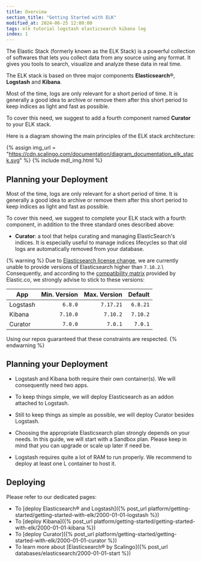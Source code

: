```yaml
---
title: Overview
section_title: "Getting Started with ELK"
modified_at: 2024-06-25 12:00:00
tags: elk tutorial logstash elasticsearch kibana log
index: 1
---
```


The Elastic Stack (formerly known as the ELK Stack) is a powerful collection of
softwares that lets you collect data from any source using any format. It gives
you tools to search, visualize and analyze these data in real time.

The ELK stack is based on three major components **Elasticsearch**®,
**Logstash** and **Kibana**.

Most of the time, logs are only relevant for a short period of time. It is
generally a good idea to archive or remove them after this short period to keep
indices as light and fast as possible.

To cover this need, we suggest to add a fourth component named **Curator** to
your ELK stack.

Here is a diagram showing the main principles of the ELK stack architecture:

{% assign img_url = "https://cdn.scalingo.com/documentation/diagram_documentation_elk_stack.svg" %}
{% include mdl_img.html %}


## Planning your Deployment

Most of the time, logs are only relevant for a short period of time. It is
generally a good idea to archive or remove them after this short period to keep
indices as light and fast as possible.

To cover this need, we suggest to complete your ELK stack with a fourth
component, in addition to the three standard ones described above:

* **Curator**: a tool that helps curating and managing ElasticSearch's indices.
  It is especially useful to manage indices lifecycles so that old logs are
  automatically removed from your database.

{% warning %}
Due to [Elasticsearch license change](https://www.elastic.co/fr/pricing/faq/licensing),
we are currently unable to provide versions of Elasticsearch higher than
`7.10.2`.\\
Consequently, and according to the [compatibility matrix](https://www.elastic.co/fr/support/matrix#matrix_compatibility)
provided by Elastic.co, we strongly advise to stick to these versions:

   | App      | Min. Version | Max. Version | Default  |
   | -------- | -----------: | -----------: | -------: |
   | Logstash | `6.8.0`      | `7.17.21`    | `6.8.21` |
   | Kibana   | `7.10.0`     | `7.10.2`     | `7.10.2` |
   | Curator  | `7.0.0`      | `7.0.1`      | `7.0.1`  |

Using our repos guaranteed that these constraints are respected.
{% endwarning %}


## Planning your Deployment

* Logstash and Kibana both require their own container(s). We will consequently
  need two apps.

* To keep things simple, we will deploy Elasticsearch as an addon attached to
  Logstash.

* Still to keep things as simple as possible, we will deploy Curator besides
  Logstash.

* Choosing the appropriate Elasticsearch plan strongly depends on your needs.
  In this guide, we will start with a Sandbox plan. Please keep in mind that
  you can upgrade or scale up later if need be.

* Logstash requires quite a lot of RAM to run properly. We recommend to deploy
  at least one L container to host it.


## Deploying

Please refer to our dedicated pages:

- To [deploy Elasticsearch® and Logstash]({% post_url platform/getting-started/getting-started-with-elk/2000-01-01-logstash %})
- To [deploy Kibana]({% post_url platform/getting-started/getting-started-with-elk/2000-01-01-kibana %})
- To [deploy Curator]({% post_url platform/getting-started/getting-started-with-elk/2000-01-01-curator %})
- To learn more about [Elasticsearch® by Scalingo]({% post_url databases/elasticsearch/2000-01-01-start %})
